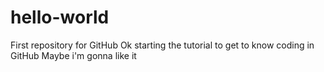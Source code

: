 # hello-world
First repository for GitHub
Ok starting the tutorial to get to know coding in GitHub
Maybe i'm gonna like it
